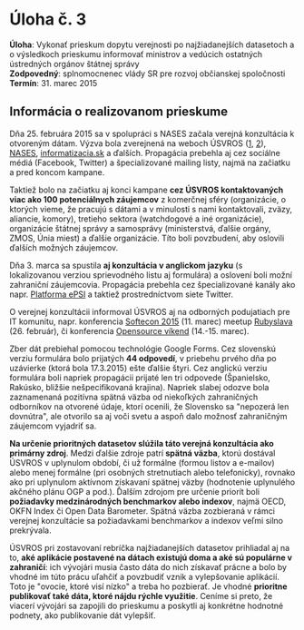 # Úloha č. 3

**Úloha**: Vykonať prieskum dopytu verejnosti po najžiadanejších datasetoch a o výsledkoch prieskumu informovať ministrov a vedúcich ostatných ústredných orgánov štátnej správy
<br>
**Zodpovedný**: splnomocnenec vlády SR pre rozvoj občianskej spoločnosti
<br>
**Termín**: 31. marec 2015

## Informácia o realizovanom prieskume

Dňa 25. februára 2015 sa v spolupráci s NASES začala verejná konzultácia k otvoreným dátam. Výzva bola zverejnená na weboch ÚSVROS ([1](http://www.otvorenavlada.gov.sk/vyzva-verejna-konzultacia-datasety-verejnej-spravy/), [2](http://www.tretisektor.gov.sk/vyzva-verejna-konzultacia-datasety-verejnej-spravy/)), [NASES](http://nases.gov.sk/26674/usvros-a-nases-vyhlasuju-verejnu-konzultaciu-s-cielom-zistit-zaujem-o-data-verejnej-spravy.php), [informatizacia.sk](http://www.informatizacia.sk/sledovane_temy-usvros-a-nases-vyhlasili-verejnu-konzultaciu-s-cielom-zistit-zaujem-o-data-verejnej-spravy/19971c) a ďalších. Propagácia prebehla aj cez sociálne médiá (Facebook, Twitter) a špecializované mailing listy, najmä na začiatku a pred koncom kampane.

Taktiež bolo na začiatku aj konci kampane **cez ÚSVROS kontaktovaných viac ako 100 potenciálnych záujemcov** z komerčnej sféry (organizácie, o ktorých vieme, že pracujú s dátami a v minulosti s nami kontaktovali, zväzy, aliancie, komory), tretieho sektora (watchdogové a iné organizácie), organizácie štátnej správy a samosprávy (ministerstvá, ďalšie orgány, ZMOS, Únia miest) a ďalšie organizácie. Títo boli povzbudení, aby oslovili ďalších možných záujemcov.

Dňa 3. marca sa spustila **aj konzultácia v anglickom jazyku** (s lokalizovanou verziou sprievodného listu aj formulára) a oslovení boli možní zahraniční záujemcovia. Propagácia prebehla cez špecializované kanály ako napr. [Platforma ePSI](http://www.epsiplatform.eu/content/open-public-consultation-open-data-slovakia) a taktiež prostredníctvom siete Twitter.

O verejnej konzultácii informoval ÚSVROS aj na odborných podujatiach pre IT komunitu, napr. konferencia [Softecon 2015](http://www.softec.sk/o-firme/softecon/softecon-2015.html) (11. marec) meetup [Rubyslava](https://www.facebook.com/events/799909950056653) (26. február),  či konferencia [Opensource víkend](http://www.soit.sk/sk/aktualne/oit-doma/2015-01-28/241-opensource-vikend-bratislava-14.-15.-marec-2015) (14.-15. marec).

Zber dát prebiehal pomocou technológie Google Forms. Cez slovenskú verziu formulára bolo prijatých **44 odpovedí**, v priebehu prvého dňa po uzávierke (ktorá bola 17.3.2015) ešte ďalšie štyri. Cez anglickú verziu formulára boli napriek propagácii prijaté len tri odpovede (Španielsko, Rakúsko, bližšie nešpecifikovaná krajina). Napriek slabej odozve bola zaznamenaná pozitívna spätná väzba od niekoľkých zahraničných odborníkov na otvorené údaje, ktorí ocenili, že Slovensko sa "nepozerá len dovnútra", ale otvorilo sa aj voči svetu a aspoň dalo možnosť zahraničným záujemcom vyjadriť sa.

**Na určenie prioritných datasetov slúžila táto verejná konzultácia ako primárny zdroj**. Medzi ďalšie zdroje patrí **spätná väzba**, ktorú dostával ÚSVROS v uplynulom období, či už formálne (formou listov a e-mailov) alebo menej formálne (pri osobných stretnutiach alebo telefonicky), rovnako ako pri uplynulom aktívnom získavaní spätnej väzby (hodnotenie uplynulého akčného plánu OGP a pod.). Ďalším zdrojom pre určenie priorít boli **požiadavky medzinárodných benchmarkov alebo indexov**, najmä OECD, OKFN Index či Open Data Barometer. Spätná väzba zozbieraná v rámci verejnej konzultácie sa požiadavkami benchmarkov a indexov veľmi silno prekrývala.

ÚSVROS pri zostavovaní rebríčka najžiadanejších datasetov prihliadal aj na to, **aké aplikácie postavené na dátach existujú doma a aké sú populárne v zahraničí**: ich vývojári musia často dáta do nich získavať prácne a bolo by vhodné im túto prácu uľahčiť a povzbudiť vznik a vylepšovanie aplikácií. Toto je "ovocie, ktoré visí nízko" a treba ho pozbierať. Je vhodné **prioritne publikovať také dáta, ktoré nájdu rýchle využitie**. Ceníme si preto, že viacerí vývojári sa zapojili do prieskumu a poskytli aj konkrétne hodnotné podnety, ako publikovanie dát vylepšiť.
